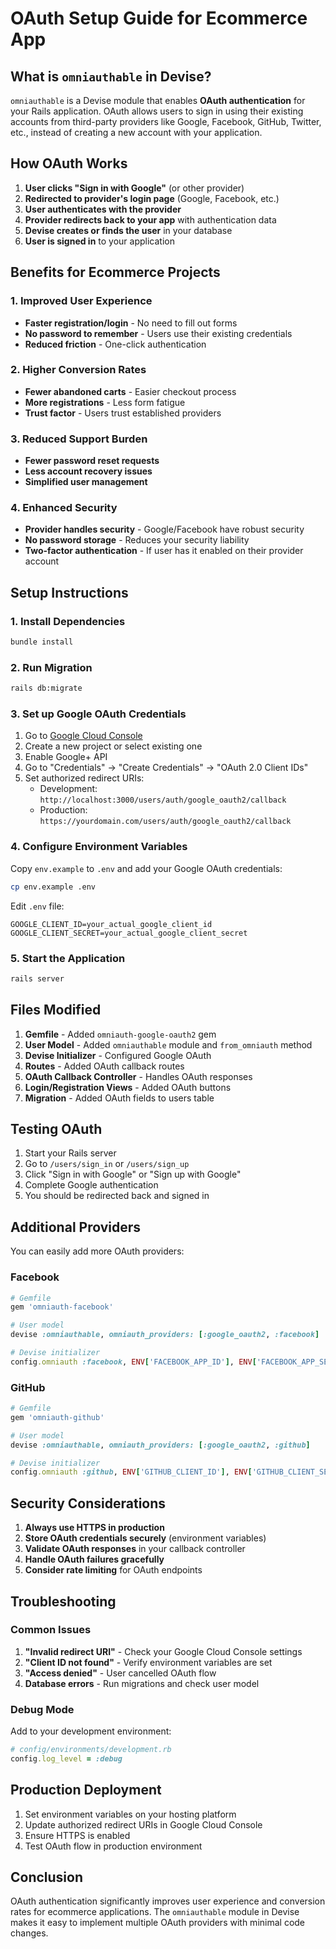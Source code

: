 # OAuth Setup Guide for Ecommerce App

## What is `omniauthable` in Devise?

`omniauthable` is a Devise module that enables **OAuth authentication** for your Rails application. OAuth allows users to sign in using their existing accounts from third-party providers like Google, Facebook, GitHub, Twitter, etc., instead of creating a new account with your application.

## How OAuth Works

1. **User clicks "Sign in with Google"** (or other provider)
2. **Redirected to provider's login page** (Google, Facebook, etc.)
3. **User authenticates with the provider**
4. **Provider redirects back to your app** with authentication data
5. **Devise creates or finds the user** in your database
6. **User is signed in** to your application

## Benefits for Ecommerce Projects

### 1. **Improved User Experience**
- **Faster registration/login** - No need to fill out forms
- **No password to remember** - Users use their existing credentials
- **Reduced friction** - One-click authentication

### 2. **Higher Conversion Rates**
- **Fewer abandoned carts** - Easier checkout process
- **More registrations** - Less form fatigue
- **Trust factor** - Users trust established providers

### 3. **Reduced Support Burden**
- **Fewer password reset requests**
- **Less account recovery issues**
- **Simplified user management**

### 4. **Enhanced Security**
- **Provider handles security** - Google/Facebook have robust security
- **No password storage** - Reduces your security liability
- **Two-factor authentication** - If user has it enabled on their provider account

## Setup Instructions

### 1. Install Dependencies
```bash
bundle install
```

### 2. Run Migration
```bash
rails db:migrate
```

### 3. Set up Google OAuth Credentials

1. Go to [Google Cloud Console](https://console.cloud.google.com/)
2. Create a new project or select existing one
3. Enable Google+ API
4. Go to "Credentials" → "Create Credentials" → "OAuth 2.0 Client IDs"
5. Set authorized redirect URIs:
   - Development: `http://localhost:3000/users/auth/google_oauth2/callback`
   - Production: `https://yourdomain.com/users/auth/google_oauth2/callback`

### 4. Configure Environment Variables

Copy `env.example` to `.env` and add your Google OAuth credentials:
```bash
cp env.example .env
```

Edit `.env` file:
```
GOOGLE_CLIENT_ID=your_actual_google_client_id
GOOGLE_CLIENT_SECRET=your_actual_google_client_secret
```

### 5. Start the Application
```bash
rails server
```

## Files Modified

1. **Gemfile** - Added `omniauth-google-oauth2` gem
2. **User Model** - Added `omniauthable` module and `from_omniauth` method
3. **Devise Initializer** - Configured Google OAuth
4. **Routes** - Added OAuth callback routes
5. **OAuth Callback Controller** - Handles OAuth responses
6. **Login/Registration Views** - Added OAuth buttons
7. **Migration** - Added OAuth fields to users table

## Testing OAuth

1. Start your Rails server
2. Go to `/users/sign_in` or `/users/sign_up`
3. Click "Sign in with Google" or "Sign up with Google"
4. Complete Google authentication
5. You should be redirected back and signed in

## Additional Providers

You can easily add more OAuth providers:

### Facebook
```ruby
# Gemfile
gem 'omniauth-facebook'

# User model
devise :omniauthable, omniauth_providers: [:google_oauth2, :facebook]

# Devise initializer
config.omniauth :facebook, ENV['FACEBOOK_APP_ID'], ENV['FACEBOOK_APP_SECRET']
```

### GitHub
```ruby
# Gemfile
gem 'omniauth-github'

# User model
devise :omniauthable, omniauth_providers: [:google_oauth2, :github]

# Devise initializer
config.omniauth :github, ENV['GITHUB_CLIENT_ID'], ENV['GITHUB_CLIENT_SECRET']
```

## Security Considerations

1. **Always use HTTPS in production**
2. **Store OAuth credentials securely** (environment variables)
3. **Validate OAuth responses** in your callback controller
4. **Handle OAuth failures gracefully**
5. **Consider rate limiting** for OAuth endpoints

## Troubleshooting

### Common Issues

1. **"Invalid redirect URI"** - Check your Google Cloud Console settings
2. **"Client ID not found"** - Verify environment variables are set
3. **"Access denied"** - User cancelled OAuth flow
4. **Database errors** - Run migrations and check user model

### Debug Mode
Add to your development environment:
```ruby
# config/environments/development.rb
config.log_level = :debug
```

## Production Deployment

1. Set environment variables on your hosting platform
2. Update authorized redirect URIs in Google Cloud Console
3. Ensure HTTPS is enabled
4. Test OAuth flow in production environment

## Conclusion

OAuth authentication significantly improves user experience and conversion rates for ecommerce applications. The `omniauthable` module in Devise makes it easy to implement multiple OAuth providers with minimal code changes.




